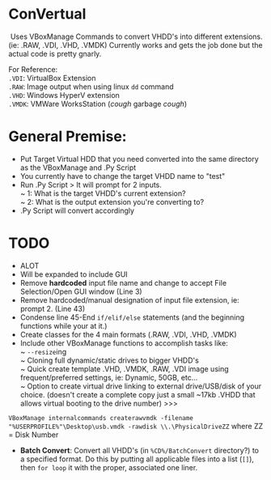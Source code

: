 # ConVertual
<img scr=https://github.com/BiTinerary/ConVertual/blob/master/virtualimageconversion.png>
Uses VBoxManage Commands to convert VHDD's into different extensions. (ie: .RAW, .VDI, .VHD, .VMDK) Currently works and gets the job done but the actual code is pretty gnarly. 

For Reference:<br>
`.VDI`: VirtualBox Extension<br>
`.RAW`: Image output when using linux `dd` command<br>
`.VHD`: Windows HyperV extension<br>
`.VMDK`: VMWare WorksStation (*cough* garbage *cough*)<br>

# General Premise:
* Put Target Virtual HDD that you need converted into the same directory as the VBoxManage and .Py Script
* You currently have to change the target VHDD name to "test"
* Run .Py Script > It will prompt for 2 inputs.<br>
  ~ 1: What is the target VHDD's current extension?<br>
  ~ 2: What is the output extension you're converting to?<br>
* .Py Script will convert accordingly

# TODO
* ALOT
* Will be expanded to include GUI
* Remove **hardcoded** input file name and change to accept File Selection/Open GUI window (Line 3)
* Remove hardcoded/manual designation of input file extension, ie: prompt 2. (Line 43)
* Condense line 45-End `if/elif/else` statements (and the beginning functions while your at it.)
* Create classes for the 4 main formats (.RAW, .VDI, .VHD, .VMDK)
* Include other VBoxManage functions to accomplish tasks like:<br>
  ~ `--resize`ing<br>
  ~ Cloning full dynamic/static drives to bigger VHDD's<br>
  ~ Quick create template .VHD, .VMDK, .RAW, .VDI image using frequent/preferred settings, ie: Dynamic, 50GB, etc...<br>
  ~ Option to create virtual drive linking to external drive/USB/disk of your choice. (doesn't create a complete copy just a small ~17kb .VHDD that allows virtual booting to the drive number) >>>

`VBoxManage internalcommands createrawvmdk -filename "%USERPROFILE%"\Desktop\usb.vmdk -rawdisk \\.\PhysicalDriveZZ` where ZZ = Disk Number 

* **Batch Convert**: Convert all VHDD's (in `%CD%/BatchConvert` directory?) to a specified format. Do this by putting all applicable files into a list (`[]`), then `for loop` it with the proper, associated one liner.




